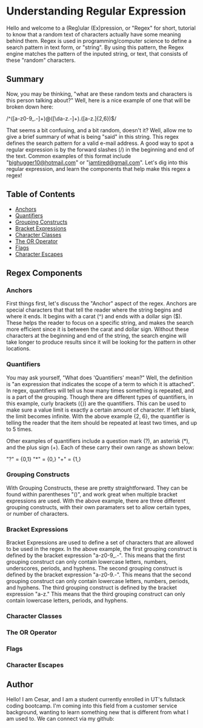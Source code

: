 # Understanding Regular Expression

Hello and welcome to a (Reg)ular (Ex)pression, or "Regex" for short, tutorial to know that a random text of characters actually have some meaning behind them. Regex is used in programming/computer science to define a search pattern in text form, or "string". By using this pattern, the Regex engine matches the pattern of the inputed string, or text, that consists of these "random" characters.

## Summary

Now, you may be thinking, "what are these random texts and characters is this person talking about?" Well, here is a nice example of one that will be broken down here:

/^([a-z0-9_\.-]+)@([\da-z\.-]+)\.([a-z\.]{2,6})$/

That seems a bit confusing, and a bit random, doesn't it? Well, allow me to give a brief summary of what is being "said" in this string. This regex defines the search pattern for a valid e-mail address. A good way to spot a regular expression is by the forward slashes (/) in the beginning and end of the text. Common examples of this format include "bighugger10@hotmail.com" or "iamtired@gmail.com". Let's dig into this regular expression, and learn the components that help make this regex a regex!

## Table of Contents

- [Anchors](#anchors)
- [Quantifiers](#quantifiers)
- [Grouping Constructs](#grouping-constructs)
- [Bracket Expressions](#bracket-expressions)
- [Character Classes](#character-classes)
- [The OR Operator](#the-or-operator)
- [Flags](#flags)
- [Character Escapes](#character-escapes)

## Regex Components

### Anchors

First things first, let's discuss the "Anchor" aspect of the regex. Anchors are special characters that that tell the reader where the string begins and where it ends. It begins with a carat (^) and ends with a dollar sign ($). These helps the reader to focus on a specific string, and makes the search more efficient since it is between the carat and dollar sign. Without these characters at the beginning and end of the string, the search engine will take longer to produce results since it will be looking for the pattern in other locations.

### Quantifiers

You may ask yourself, "What does 'Quantifiers' mean?" Well, the definition is "an expression that indicates the scope of a term to which it is attached". In regex, quantifiers will tell us how many times something is repeated, and is a part of the grouping. Though there are different types of quantifiers, in this example, curly brackets ({}) are the quantifiers. This can be used to make sure a value limit is exactly a certain amount of character. If left blank, the limit becomes infinite. With the above example {2, 6}, the quantifier is telling the reader that the item should be repeated at least two times, and up to 5 times. 

Other examples of quantifiers include a question mark (?), an asterisk (*), and the plus sign (+). Each of these carry their own range as shown below:

"?" = {0,1}
"*" = {0,}
"+" = {1,}

### Grouping Constructs

With Grouping Constructs, these are pretty straightforward. They can be found within parentheses "()", and work great when multiple bracket expressions are used. With the above example, there are three different grouping constructs, with their own paramaters set to allow certain types, or number of characters.

### Bracket Expressions

Bracket Expressions are used to define a set of characters that are allowed to be used in the regex. In the above example, the first grouping construct is defined by the bracket expression "a-z0-9_\.-". This means that the first grouping construct can only contain lowercase letters, numbers, underscores, periods, and hyphens. The second grouping construct is defined by the bracket expression "a-z0-9\.-". This means that the second grouping construct can only contain lowercase letters, numbers, periods, and hyphens. The third grouping construct is defined by the bracket expression "a-z\." This means that the third grouping construct can only contain lowercase letters, periods, and hyphens.

### Character Classes

### The OR Operator

### Flags

### Character Escapes

## Author

Hello! I am Cesar, and I am a student currently enrolled in UT's fullstack coding bootcamp. I'm coming into this field from a customer service background, wanting to learn something new that is different from what I am used to. We can connect via my github: 